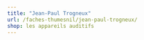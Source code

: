 ```yaml
---
title: "Jean-Paul Trogneux"
url: /faches-thumesnil/jean-paul-trogneux/
shop: les appareils auditifs
---
```

